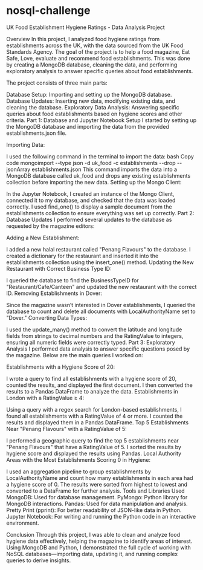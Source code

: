 # nosql-challenge

UK Food Establishment Hygiene Ratings - Data Analysis Project

Overview
In this project, I analyzed food hygiene ratings from establishments across the UK, with the data sourced from the UK Food Standards Agency. The goal of the project is to help a food magazine, Eat Safe, Love, evaluate and recommend food establishments. This was done by creating a MongoDB database, cleaning the data, and performing exploratory analysis to answer specific queries about food establishments.

The project consists of three main parts:

Database Setup: Importing and setting up the MongoDB database.
Database Updates: Inserting new data, modifying existing data, and cleaning the database.
Exploratory Data Analysis: Answering specific queries about food establishments based on hygiene scores and other criteria.
Part 1: Database and Jupyter Notebook Setup
I started by setting up the MongoDB database and importing the data from the provided establishments.json file.

Importing Data:

I used the following command in the terminal to import the data:
bash
Copy code
mongoimport --type json -d uk_food -c establishments --drop --jsonArray establishments.json
This command imports the data into a MongoDB database called uk_food and drops any existing establishments collection before importing the new data.
Setting up the Mongo Client:

In the Jupyter Notebook, I created an instance of the Mongo Client, connected it to my database, and checked that the data was loaded correctly.
I used find_one() to display a sample document from the establishments collection to ensure everything was set up correctly.
Part 2: Database Updates
I performed several updates to the database as requested by the magazine editors:

Adding a New Establishment:

I added a new halal restaurant called "Penang Flavours" to the database. I created a dictionary for the restaurant and inserted it into the establishments collection using the insert_one() method.
Updating the New Restaurant with Correct Business Type ID:

I queried the database to find the BusinessTypeID for "Restaurant/Cafe/Canteen" and updated the new restaurant with the correct ID.
Removing Establishments in Dover:

Since the magazine wasn’t interested in Dover establishments, I queried the database to count and delete all documents with LocalAuthorityName set to "Dover."
Converting Data Types:

I used the update_many() method to convert the latitude and longitude fields from strings to decimal numbers and the RatingValue to integers, ensuring all numeric fields were correctly typed.
Part 3: Exploratory Analysis
I performed data analysis to answer specific questions posed by the magazine. Below are the main queries I worked on:

Establishments with a Hygiene Score of 20:

I wrote a query to find all establishments with a hygiene score of 20, counted the results, and displayed the first document. I then converted the results to a Pandas DataFrame to analyze the data.
Establishments in London with a RatingValue ≥ 4:

Using a query with a regex search for London-based establishments, I found all establishments with a RatingValue of 4 or more. I counted the results and displayed them in a Pandas DataFrame.
Top 5 Establishments Near "Penang Flavours" with a RatingValue of 5:

I performed a geographic query to find the top 5 establishments near "Penang Flavours" that have a RatingValue of 5. I sorted the results by hygiene score and displayed the results using Pandas.
Local Authority Areas with the Most Establishments Scoring 0 in Hygiene:

I used an aggregation pipeline to group establishments by LocalAuthorityName and count how many establishments in each area had a hygiene score of 0. The results were sorted from highest to lowest and converted to a DataFrame for further analysis.
Tools and Libraries Used
MongoDB: Used for database management.
PyMongo: Python library for MongoDB interactions.
Pandas: Used for data manipulation and analysis.
Pretty Print (pprint): For better readability of JSON-like data in Python.
Jupyter Notebook: For writing and running the Python code in an interactive environment.

Conclusion
Through this project, I was able to clean and analyze food hygiene data effectively, helping the magazine to identify areas of interest. Using MongoDB and Python, I demonstrated the full cycle of working with NoSQL databases—importing data, updating it, and running complex queries to derive insights.
